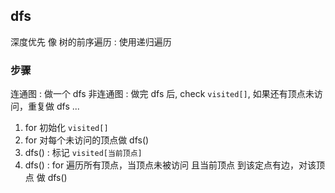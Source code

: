 ##  dfs
深度优先
像 树的前序遍历 : 使用递归遍历



###   步骤
连通图 : 做一个 dfs
非连通图 : 做完 dfs 后, check `visited[]`, 如果还有顶点未访问，重复做 dfs ...

1. for 初始化 `visited[]` 
2. for 对每个未访问的顶点做 dfs()
3. dfs() : 标记 `visited[当前顶点]` 
4. dfs() : for 遍历所有顶点，当顶点未被访问 且当前顶点 到该定点有边，对该顶点 做 dfs() 
